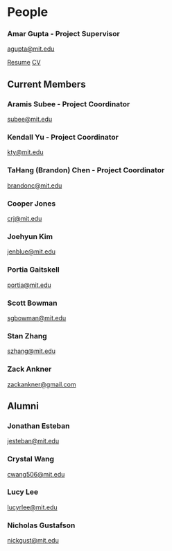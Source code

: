 # People

### Amar Gupta - Project Supervisor
agupta@mit.edu

[Resume](./resume)
[CV](./CV)

## Current Members

### Aramis Subee - Project Coordinator
subee@mit.edu

### Kendall Yu - Project Coordinator
kty@mit.edu

### TaHang (Brandon) Chen - Project Coordinator
brandonc@mit.edu

### Cooper Jones
crj@mit.edu

### Joehyun Kim
jenblue@mit.edu

### Portia Gaitskell
portia@mit.edu

### Scott Bowman
sgbowman@mit.edu

### Stan Zhang
szhang@mit.edu

### Zack Ankner
zackankner@gmail.com

## Alumni

### Jonathan Esteban
jesteban@mit.edu

### Crystal Wang
cwang506@mit.edu

### Lucy Lee
lucyrlee@mit.edu

### Nicholas Gustafson
nickgust@mit.edu

